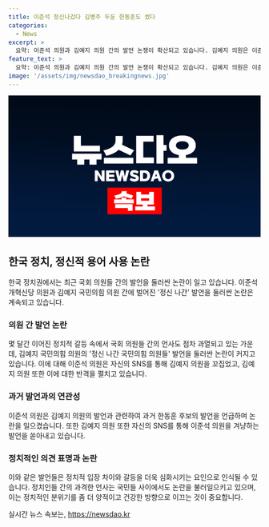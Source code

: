 ```yaml
---
title: 이준석 정신나갔다 김병주 두둔 한동훈도 썼다
categories:
  - News
excerpt: >
  요약: 이준석 의원과 김예지 의원 간의 발언 논쟁이 확산되고 있습니다. 김예지 의원은 이준석 의원의 발언을 정신 장애인 비하 발언이라 비판하며 사회관계망서비스(SNS)를 통해 이를 공개했고, 이준석 의원은 김예지 의원을 꼬집었습니다. 이러한 과거 발언들이 다시 쟁점이 되고 있습니다.
feature_text: >
  요약: 이준석 의원과 김예지 의원 간의 발언 논쟁이 확산되고 있습니다. 김예지 의원은 이준석 의원의 발언을 정신 장애인 비하 발언이라 비판하며 사회관계망서비스(SNS)를 통해 이를 공개했고, 이준석 의원은 김예지 의원을 꼬집었습니다. 이러한 과거 발언들이 다시 쟁점이 되고 있습니다.
image: '/assets/img/newsdao_breakingnews.jpg'
---
```


<p><img src="/assets/img/newsdao_breakingnews.jpg" alt="koreaapp 속보" /></p>

<h2 data-ke-size="size26">한국 정치, 정신적 용어 사용 논란</h2>

<p data-ke-size="size16">한국 정치권에서는 최근 국회 의원들 간의 발언을 둘러싼 논란이 일고 있습니다. 이준석 개혁신당 의원과 김예지 국민의힘 의원 간에 벌어진 '정신 나간' 발언을 둘러싼 논란은 계속되고 있습니다.</p>

<h3>의원 간 발언 논란</h3>

<p data-ke-size="size16">몇 달간 이어진 정치적 갈등 속에서 국회 의원들 간의 언사도 점차 과열되고 있는 가운데, 김예지 국민의힘 의원의 '정신 나간 국민의힘 의원들' 발언을 둘러싼 논란이 커지고 있습니다. 이에 대해 이준석 의원은 자신의 SNS를 통해 김예지 의원을 꼬집었고, 김예지 의원 또한 이에 대한 반격을 펼치고 있습니다.</p>

<h3>과거 발언과의 연관성</h3>

<p data-ke-size="size16">이준석 의원은 김예지 의원의 발언과 관련하여 과거 한동훈 후보의 발언을 언급하며 논란을 일으켰습니다. 또한 김예지 의원 또한 자신의 SNS를 통해 이준석 의원을 겨냥하는 발언을 쏟아내고 있습니다.</p>

<h3>정치적인 의견 표명과 논란</h3>

<p data-ke-size="size16">이와 같은 발언들은 정치적 입장 차이와 갈등을 더욱 심화시키는 요인으로 인식될 수 있습니다. 정치인들 간의 과격한 언사는 국민들 사이에서도 논란을 불러일으키고 있으며, 이는 정치적인 분위기를 좀 더 양적이고 건강한 방향으로 이끄는 것이 중요합니다.</p>
실시간 뉴스 속보는, <a href="https://newsdao.kr" rel="dofollow">https://newsdao.kr</a>


